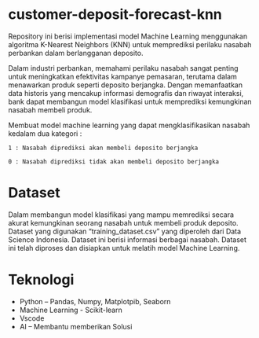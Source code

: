 # customer-deposit-forecast-knn
Repository ini berisi implementasi model Machine Learning menggunakan algoritma K-Nearest Neighbors (KNN) untuk memprediksi perilaku nasabah perbankan dalam berlangganan deposito.


Dalam industri perbankan, memahami perilaku nasabah sangat penting untuk meningkatkan efektivitas kampanye pemasaran, terutama dalam menawarkan produk seperti deposito berjangka. Dengan memanfaatkan data historis yang mencakup informasi demografis dan riwayat interaksi, bank dapat membangun model klasifikasi untuk memprediksi kemungkinan nasabah membeli produk.

Membuat model machine learning yang dapat mengklasifikasikan nasabah kedalam dua kategori : 

	1 : Nasabah diprediksi akan membeli deposito berjangka
 
	0 : Nasabah diprediksi tidak akan membeli deposito berjangka

# Dataset
Dalam membangun model klasifikasi yang mampu memrediksi secara akurat kemungkinan seorang nasabah untuk membeli produk deposito. Dataset yang digunakan “training_dataset.csv” yang diperoleh dari Data Science Indonesia. Dataset ini berisi informasi berbagai nasabah. Dataset ini telah diproses dan disiapkan untuk melatih model Machine Learning.

# Teknologi
-	Python – Pandas, Numpy, Matplotpib, Seaborn
-	Machine Learning - Scikit-learn
-	Vscode
-	AI – Membantu memberikan Solusi
